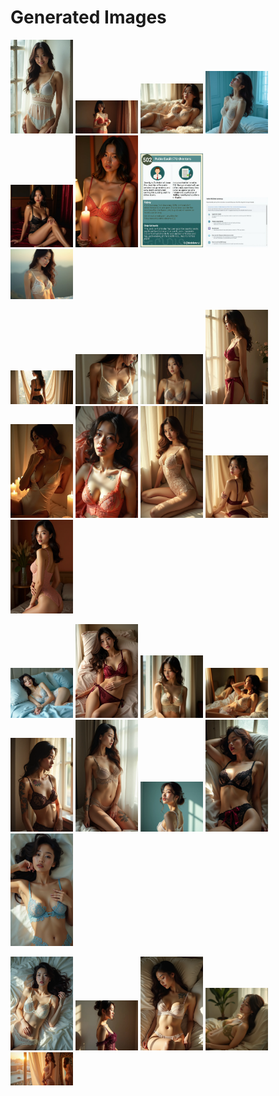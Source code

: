 # Generated Images



<img src="2025_07_25_01.webp" width="100"/> <img src="2025_07_25_02.webp" width="100"/> <img src="2025_07_25_03.webp" width="100"/> <img src="2025_07_25_04.webp" width="100"/> <img src="2025_07_25_05.webp" width="100"/> <img src="2025_07_25_06.webp" width="100"/> <img src="2025_07_25_07.webp" width="100"/> <img src="2025_07_25_08.webp" width="100"/> <img src="2025_07_25_09.webp" width="100"/>

<img src="2025_07_25_10.webp" width="100"/> <img src="2025_07_25_11.webp" width="100"/> <img src="2025_07_25_12.webp" width="100"/> <img src="2025_07_25_13.webp" width="100"/> <img src="2025_07_25_14.webp" width="100"/> <img src="2025_07_25_15.webp" width="100"/> <img src="2025_07_25_16.webp" width="100"/> <img src="2025_07_25_17.webp" width="100"/> <img src="2025_07_25_18.webp" width="100"/>

<img src="2025_07_25_19.webp" width="100"/> <img src="2025_07_25_20.webp" width="100"/> <img src="2025_07_25_21.webp" width="100"/> <img src="2025_07_25_22.webp" width="100"/> <img src="2025_07_25_23.webp" width="100"/> <img src="2025_07_25_24.webp" width="100"/> <img src="2025_07_25_25.webp" width="100"/> <img src="2025_07_25_26.webp" width="100"/> <img src="2025_07_25_27.webp" width="100"/>

<img src="2025_07_25_28.webp" width="100"/> <img src="2025_07_25_29.webp" width="100"/> <img src="2025_07_25_30.webp" width="100"/> <img src="2025_07_25_31.webp" width="100"/> <img src="2025_07_25_32.webp" width="100"/>